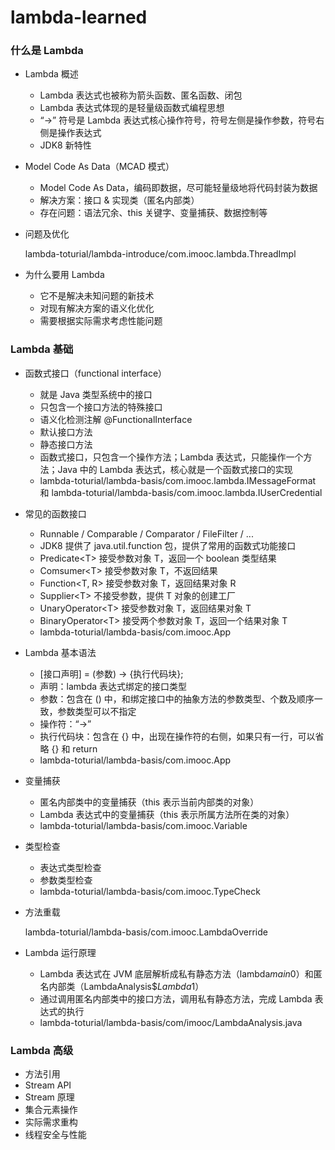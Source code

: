 # lambda-learned

### 什么是 Lambda

* Lambda 概述

  * Lambda 表达式也被称为箭头函数、匿名函数、闭包
  * Lambda 表达式体现的是轻量级函数式编程思想
  * “->” 符号是 Lambda 表达式核心操作符号，符号左侧是操作参数，符号右侧是操作表达式
  * JDK8 新特性

* Model Code As Data（MCAD 模式）

  * Model Code As Data，编码即数据，尽可能轻量级地将代码封装为数据
  * 解决方案：接口 & 实现类（匿名内部类）
  * 存在问题：语法冗余、this 关键字、变量捕获、数据控制等

* 问题及优化

  lambda-toturial/lambda-introduce/com.imooc.lambda.ThreadImpl

* 为什么要用 Lambda

  * 它不是解决未知问题的新技术
  * 对现有解决方案的语义化优化
  * 需要根据实际需求考虑性能问题

### Lambda 基础

* 函数式接口（functional interface）
  
  * 就是 Java 类型系统中的接口
  * 只包含一个接口方法的特殊接口
  * 语义化检测注解 @FunctionalInterface
  * 默认接口方法
  * 静态接口方法
  * 函数式接口，只包含一个操作方法；Lambda 表达式，只能操作一个方法；Java 中的 Lambda 表达式，核心就是一个函数式接口的实现
  * lambda-toturial/lambda-basis/com.imooc.lambda.IMessageFormat 和 lambda-toturial/lambda-basis/com.imooc.lambda.IUserCredential
  
* 常见的函数接口
  * Runnable / Comparable / Comparator / FileFilter / ...
  * JDK8 提供了 java.util.function 包，提供了常用的函数式功能接口
  * Predicate\<T\> 接受参数对象 T，返回一个 boolean 类型结果
  * Comsumer\<T\> 接受参数对象 T，不返回结果
  * Function\<T, R\> 接受参数对象 T，返回结果对象 R
  * Supplier\<T\> 不接受参数，提供 T 对象的创建工厂
  * UnaryOperator\<T\> 接受参数对象 T，返回结果对象 T
  * BinaryOperator\<T\> 接受两个参数对象 T，返回一个结果对象 T
  * lambda-toturial/lambda-basis/com.imooc.App
  
* Lambda 基本语法
  * \[接口声明\] = (参数) -> {执行代码块};
  * 声明：lambda 表达式绑定的接口类型
  * 参数：包含在 () 中，和绑定接口中的抽象方法的参数类型、个数及顺序一致，参数类型可以不指定
  * 操作符：“->”
  * 执行代码块：包含在 {} 中，出现在操作符的右侧，如果只有一行，可以省略 {} 和 return
  * lambda-toturial/lambda-basis/com.imooc.App
  
* 变量捕获

  * 匿名内部类中的变量捕获（this 表示当前内部类的对象）
  * Lambda 表达式中的变量捕获（this 表示所属方法所在类的对象）
  * lambda-toturial/lambda-basis/com.imooc.Variable

* 类型检查

  * 表达式类型检查
  * 参数类型检查
  * lambda-toturial/lambda-basis/com.imooc.TypeCheck

* 方法重载

  lambda-toturial/lambda-basis/com.imooc.LambdaOverride

* Lambda 运行原理

  * Lambda 表达式在 JVM 底层解析成私有静态方法（lambda$main$0）和匿名内部类（LambdaAnalysis$$Lambda$1）
  * 通过调用匿名内部类中的接口方法，调用私有静态方法，完成 Lambda 表达式的执行
  * lambda-toturial/lambda-basis/com/imooc/LambdaAnalysis.java

### Lambda 高级

* 方法引用
* Stream API
* Stream 原理
* 集合元素操作
* 实际需求重构
* 线程安全与性能